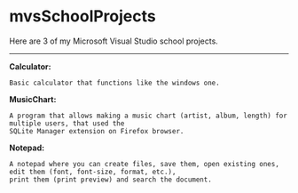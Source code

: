 # mvsSchoolProjects

Here are 3 of my Microsoft Visual Studio school projects.

---------------------------------------------------------

<b>Calculator:</b>
```
Basic calculator that functions like the windows one.
```

<b>MusicChart:</b>
```
A program that allows making a music chart (artist, album, length) for multiple users, that used the 
SQLite Manager extension on Firefox browser.
```

<b>Notepad:</b>
```
A notepad where you can create files, save them, open existing ones, edit them (font, font-size, format, etc.),
print them (print preview) and search the document.
```
